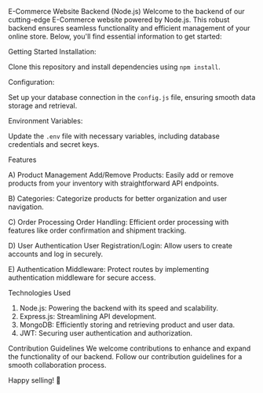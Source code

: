 E-Commerce Website Backend (Node.js)
Welcome to the backend of our cutting-edge E-Commerce website powered by Node.js. This robust backend ensures seamless functionality and efficient management of your online store. Below, you'll find essential information to get started:

Getting Started
Installation:

Clone this repository and install dependencies using `npm install`.

Configuration:

Set up your database connection in the `config.js` file, ensuring smooth data storage and retrieval.

Environment Variables:

Update the `.env` file with necessary variables, including database credentials and secret keys.

Features

A) Product Management
Add/Remove Products:
Easily add or remove products from your inventory with straightforward API endpoints.

B) Categories:
Categorize products for better organization and user navigation.

C) Order Processing
Order Handling:
Efficient order processing with features like order confirmation and shipment tracking.

D) User Authentication
User Registration/Login:
Allow users to create accounts and log in securely.

E) Authentication Middleware:
Protect routes by implementing authentication middleware for secure access.

Technologies Used
1. Node.js: Powering the backend with its speed and scalability.
2. Express.js: Streamlining API development.
3. MongoDB: Efficiently storing and retrieving product and user data.
4. JWT: Securing user authentication and authorization.
   
Contribution Guidelines
We welcome contributions to enhance and expand the functionality of our backend. Follow our contribution guidelines for a smooth collaboration process.


Happy selling! 🚀

